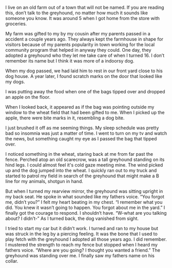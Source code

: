 I live on an old farm out of a town that will not be named. If you are reading this, don’t talk to the greyhound, no matter how much it sounds like someone you know.
It was around 5 when I got home from the store with groceries.

My farm was gifted to my by my cousin after my parents passed in a accident a couple years ago. They always kept the farmhouse in shape for visitors because of my parents popularity in town working for the local community program that helped in anyway they could. One day, they adopted a greyhound who they let me take care of when I turned 16. I don’t remember its name but I think it was more of a indoorsy dog.

When my dog passed, we had laid him to rest in our front yard close to his dog house. A year later, I found scratch marks on the door that looked like my dogs.

I was putting away the food when one of the bags tipped over and dropped an apple on the floor. 

When I looked back, it appeared as if the bag was pointing outside my window to the wheat field that had been gifted to me. When I picked up the apple, there were bite marks in it, resembling a dog bite.

I just brushed it off as me seeming things. My sleep schedule was pretty bad so insomnia was just a matter of time. I went to turn on my tv and watch the news, but something caught my eye as I passed the bag that tipped over.

I noticed something in the wheat, staring back at me from far past the fence. Perched atop an old scarecrow, was a tall greyhound standing on its hind legs.
I could almost feel it's cold gaze meeting mine. The wind picked up and the dog jumped into the wheat. I quickly ran out to my truck and started to patrol my field in search of the greyhound that might make a B line for my animals, shotgun in hand.

But when I turned my rearview mirror, the greyhound was sitting upright in my back seat. He spoke in what sounded like my fathers voice. “You forgot me, didn’t you?” I felt my heart beating in my chest. “I remember what you did. You knew it wasn’t going to happen. You forgot about me in the yard.” I finally got the courage to respond. I shouldn’t have. “W-what are you talking about? I didn’t-” As I turned back, the dog vanished from sight.

I tried to start my car but it didn’t work. I turned and ran to my house but was struck in the leg by a piercing feeling. It was the bone that I used to play fetch with the greyhound I adopted all those years ago. I did remember. I mustered the strength to reach my fence but stopped when I heard my fathers voice. “Where are you going? I thought you wanted a friend.” The greyhound was standing over me. I finally saw my fathers name on his collar.
